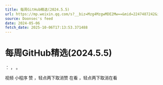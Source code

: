 ```yaml
---
title: 每周GitHub精选(2024.5.5)
url: https://mp.weixin.qq.com/s?__biz=Mzg4MzgwMDE2Mw==&mid=2247487242&idx=1&sn=948d204f6e6daa840bc44a8367031e73
source: Doonsec's feed
date: 2024-05-06
fetch_date: 2025-10-06T17:13:53.371488
---
```


# 每周GitHub精选(2024.5.5)

：
，
。

视频
小程序
赞
，轻点两下取消赞
在看
，轻点两下取消在看